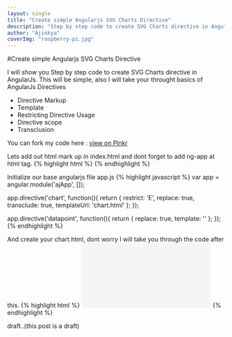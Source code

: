 ```yaml
---
layout: single
title: "Create simple Angularjs SVG Charts Directive"
description: "Step by step code to create SVG Charts directive in AngularJs"
author: "Ajinkya"
coverImg: "raspberry-pi.jpg"
---
```


#Create simple Angularjs SVG Charts Directive

I will show you Step by step code to create SVG Charts directive in AngularJs. This will be simple, also I will take your throught basics of AngularJs Directives

  - Directive Markup
  - Template
  - Restricting Directive Usage
  - Directive scope
  - Transclusion


You can fork my code here : <a href="http://plnkr.co/edit/f1QSWuJZorUrXFqT4dLI?p=preview" target="_blank">view on Plnkr</a>

Lets add out html mark up in index.html and dont forget to add ng-app at html tag.
{% highlight html %}
<chart height="200" width="300">
  <datapoint label="2000" d="20"></datapoint>
  <datapoint label="2001" d="18"></datapoint>
  <datapoint label="2002" d="0"></datapoint>
  <datapoint label="2003" d="40"></datapoint>
  <datapoint label="2004" d="50"></datapoint>
  <datapoint label="2005" d="70"></datapoint>
  <datapoint label="2006" d="90"></datapoint>
  <datapoint label="2007" d="90"></datapoint>
  <datapoint label="2008" d="30"></datapoint>
</chart>
{% endhighlight %}

Initialize our base angularjs file app.js
{% highlight javascript %}
var app = angular.module('ajApp', []);

app.directive('chart', function(){
  return {
    restrict: 'E',
    replace: true,
    transclude: true,
    templateUrl: 'chart.html'
  };
});

app.directive('datapoint', function(){
  return {
    replace: true,
    template: '<circle cx="20" cy="20" r="4" stroke-width="3" fill="#ffffff" stroke="#5B90BF" />'
  };
});
{% endhighlight %}

And create your chart.html, dont worry I will take you through the code after this.
{% highlight html %}
<svg style="background: whitesmoke;">
  <g class="datapoints" ng-transclude ></g>
</svg>
{% endhighlight %}

draft..(this post is a draft)
